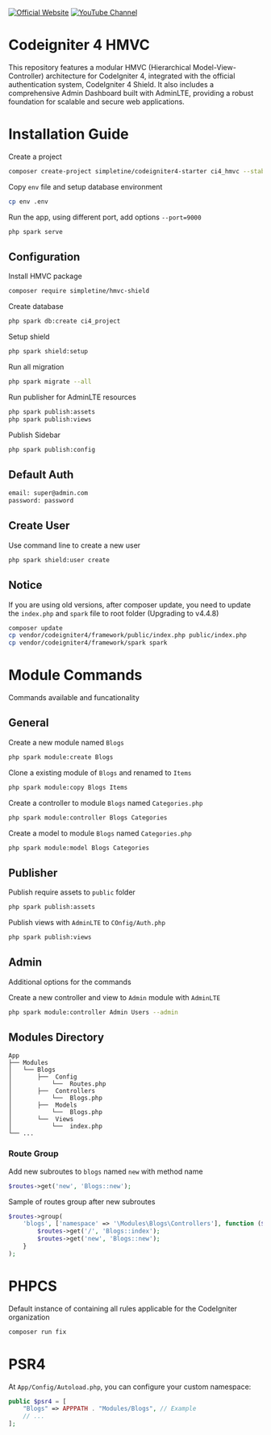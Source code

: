 [![Official Website](https://img.shields.io/badge/Official_Website-Visit-yellow)](https://simpletine.com)   [![YouTube Channel](https://img.shields.io/badge/YouTube_Channel-Subscribe-FF0000)](https://www.youtube.com/channel/UCRuDf31rPyyC2PUbsMG0vZw) 
 
# Codeigniter 4 HMVC 
This repository features a modular HMVC (Hierarchical Model-View-Controller) architecture for CodeIgniter 4, integrated with the official authentication system, CodeIgniter 4 Shield. It also includes a comprehensive Admin Dashboard built with AdminLTE, providing a robust foundation for scalable and secure web applications.


# Installation Guide

Create a project
```bash
composer create-project simpletine/codeigniter4-starter ci4_hmvc --stability=dev
```

Copy `env` file and setup database environment
```bash
cp env .env
```

Run the app, using different port, add options `--port=9000`
```bash
php spark serve
```

## Configuration
Install HMVC package

```bash
composer require simpletine/hmvc-shield
```

Create database

```bash
php spark db:create ci4_project
```

Setup shield
```bash 
php spark shield:setup
```

Run all migration
```bash 
php spark migrate --all
```

Run publisher for AdminLTE resources
```bash
php spark publish:assets
php spark publish:views
```

Publish Sidebar
```bash
php spark publish:config
```
## Default Auth

```bash
email: super@admin.com
password: password
```

## Create User
Use command line to create a new user
```bash
php spark shield:user create
```

## Notice
If you are using old versions, after composer update, you need to update the `index.php` and `spark` file to root folder (Upgrading to v4.4.8)
```bash
composer update
cp vendor/codeigniter4/framework/public/index.php public/index.php
cp vendor/codeigniter4/framework/spark spark
```

# Module Commands
Commands available and funcationality

## General
Create a new module named `Blogs`
```bash
php spark module:create Blogs 
```

Clone a existing module of `Blogs` and renamed to `Items`
```bash
php spark module:copy Blogs Items 
```

Create a controller to module `Blogs` named `Categories.php`
```bash
php spark module:controller Blogs Categories 
```

Create a model to module `Blogs` named `Categories.php`
```bash
php spark module:model Blogs Categories 
```

## Publisher
Publish require assets to `public` folder
```bash
php spark publish:assets 
```

Publish views with `AdminLTE` to `COnfig/Auth.php`
```bash
php spark publish:views 
```

## Admin
Additional options for the commands

Create a new controller and view to `Admin` module with `AdminLTE`
```bash
php spark module:controller Admin Users --admin 
```

##  Modules Directory
    App 
    ├── Modules      
    │   └── Blogs
    │       ├──  Config
    │           └──  Routes.php
    │       ├──  Controllers
    │           └──  Blogs.php
    │       ├──  Models
    │           └──  Blogs.php
    │       └──  Views
    │           └──  index.php
    └── ...  

### Route Group
Add new subroutes to `blogs` named `new` with method name

```php
$routes->get('new', 'Blogs::new');
```

Sample of routes group after new subroutes
```php
$routes->group(
    'blogs', ['namespace' => '\Modules\Blogs\Controllers'], function ($routes) {
        $routes->get('/', 'Blogs::index');
        $routes->get('new', 'Blogs::new');
    }
);
```

# PHPCS

Default instance of containing all rules applicable for the CodeIgniter organization
```bash
composer run fix
```

# PSR4
At `App/Config/Autoload.php`, you can configure your custom namespace:
```php
public $psr4 = [
    "Blogs" => APPPATH . "Modules/Blogs", // Example 
    // ...
];
```